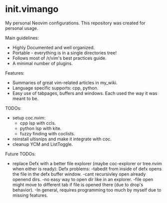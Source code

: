 # init.vimango

My personal Neovim configurations.
This repository was created for personal usage.

Main guidelines:
  - Highly Documented and well organized.
  - Portable - everything is in a single directories tree!
  - Follows most of /r/vim's best practices guide.
  - A minimal number of plugins.

Features:
  - Summaries of great vim-related articles in my_wiki.
  - Language specific supports: cpp, python.
  - Easy use of tabpages, buffers and windows. Each used the way it was meant to be.

TODOs:
  - setup coc.nvim:
    * cpp lsp with ccls.
    * python lsp with kite.
    * fuzzy finding with coclists.
  - reinstall ultisnips and make it integrate with coc.
  - cleanup YCM and ListToggle.

Future TODOs:
  - replace Defx with a better file explorer (maybe coc-explorer or tree.nvim when either is ready):
    Defx problems:
      -tabedit from inside of defx opens the file in the defx buffer window.
      -cant recursivley open already openend dirs.
      -no easy way to open dir like in an explorer.
      -file open might move to different tab if file is opened there (due to drop's behavior).
      -In general, requires programming too much by myself due to missing features.

